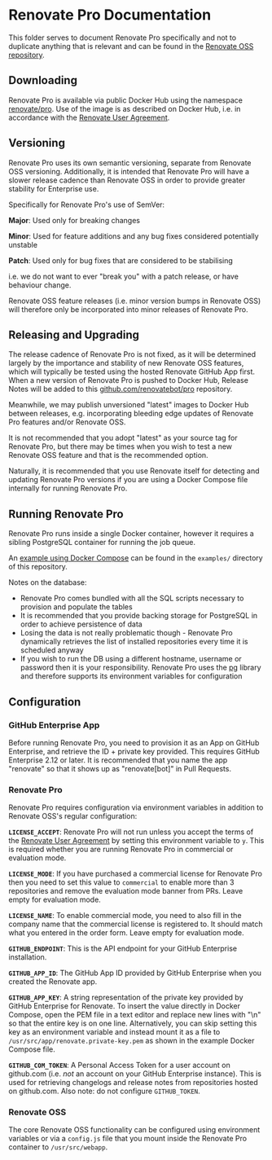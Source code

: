 # Renovate Pro Documentation

This folder serves to document Renovate Pro specifically and not to duplicate anything that is relevant and can be found in the [Renovate OSS repository](https://github.com/renovateapp/renovate).

## Downloading

Renovate Pro is available via public Docker Hub using the namespace [renovate/pro](https://hub.docker.com/r/renovate/pro/). 
Use of the image is as described on Docker Hub, i.e. in accordance with the [Renovate User Agreement](https://renovatebot.com/user-agreement).

## Versioning

Renovate Pro uses its own semantic versioning, separate from Renovate OSS versioning. 
Additionally, it is intended that Renovate Pro will have a slower release cadence than Renovate OSS in order to provide greater stability for Enterprise use.

Specifically for Renovate Pro's use of SemVer:

**Major**: Used only for breaking changes

**Minor**: Used for feature additions and any bug fixes considered potentially unstable

**Patch**: Used only for bug fixes that are considered to be stabilising

i.e. we do not want to ever "break you" with a patch release, or have behaviour change.

Renovate OSS feature releases (i.e. minor version bumps in Renovate OSS) will therefore only be incorporated into minor releases of Renovate Pro.

## Releasing and Upgrading

The release cadence of Renovate Pro is not fixed, as it will be determined largely by the importance and stability of new Renovate OSS features, which will typically be tested using the hosted Renovate GitHub App first.
When a new version of Renovate Pro is pushed to Docker Hub, Release Notes will be added to this [github.com/renovatebot/pro](https://github.com/renovatebot/pro) repository.

Meanwhile, we may publish unversioned "latest" images to Docker Hub between releases, e.g. incorporating bleeding edge updates of Renovate Pro features and/or Renovate OSS.

It is not recommended that you adopt "latest" as your source tag for Renovate Pro, but there may be times when you wish to test a new Renovate OSS feature and that is the recommended option.

Naturally, it is recommended that you use Renovate itself for detecting and updating Renovate Pro versions if you are using a Docker Compose file internally for running Renovate Pro.

## Running Renovate Pro

Renovate Pro runs inside a single Docker container, however it requires a sibling PostgreSQL container for running the job queue.

An [example using Docker Compose](https://github.com/renovatebot/pro/blob/master/examples/docker-compose.yml) can be found in the `examples/` directory of this repository.

Notes on the database:

- Renovate Pro comes bundled with all the SQL scripts necessary to provision and populate the tables
- It is recommended that you provide backing storage for PostgreSQL in order to achieve persistence of data
- Losing the data is not really problematic though - Renovate Pro dynamically retrieves the list of installed repositories every time it is scheduled anyway
- If you wish to run the DB using a different hostname, username or password then it is your responsibility. Renovate Pro uses the [pg](https://www.npmjs.com/package/pg) library and therefore supports its environment variables for configuration

## Configuration

### GitHub Enterprise App

Before running Renovate Pro, you need to provision it as an App on GitHub Enterprise, and retrieve the ID + private key provided. This requires GitHub Enterprise 2.12 or later. It is recommended that you name the app "renovate" so that it shows up as "renovate[bot]" in Pull Requests.

### Renovate Pro

Renovate Pro requires configuration via environment variables in addition to Renovate OSS's regular configuration:

**`LICENSE_ACCEPT`**: Renovate Pro will not run unless you accept the terms of the [Renovate User Agreement](https://renovatebot.com/user-agreement) by setting this environment variable to `y`. This is required whether you are running Renovate Pro in commercial or evaluation mode.

**`LICENSE_MODE`**: If you have purchased a commercial license for Renovate Pro then you need to set this value to `commercial` to enable more than 3 repositories and remove the evaluation mode banner from PRs. Leave empty for evaluation mode.

**`LICENSE_NAME`**: To enable commercial mode, you need to also fill in the company name that the commercial license is registered to. It should match what you entered in the order form. Leave empty for evaluation mode.

**`GITHUB_ENDPOINT`**: This is the API endpoint for your GitHub Enterprise installation.

**`GITHUB_APP_ID`**: The GitHub App ID provided by GitHub Enterprise when you created the Renovate app.

**`GITHUB_APP_KEY`**: A string representation of the private key provided by GitHub Enterprise for Renovate. To insert the value directly in Docker Compose, open the PEM file in a text editor and replace new lines with "\n" so that the entire key is on one line. Alternatively, you can skip setting this key as an environment variable and instead mount it as a file to `/usr/src/app/renovate.private-key.pem` as shown in the example Docker Compose file.

**`GITHUB_COM_TOKEN`**: A Personal Access Token for a user account on github.com (i.e. *not* an account on your GitHub Enterprise instance). This is used for retrieving changelogs and release notes from repositories hosted on github.com. Also note: do not configure `GITHUB_TOKEN`.

### Renovate OSS

The core Renovate OSS functionality can be configured using environment variables or via a `config.js` file that you mount inside the Renovate Pro container to `/usr/src/webapp`.
